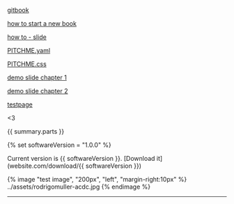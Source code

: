 [gitbook](https://wemakecc.gitbooks.io/gitbook-template-copy-test/content/)

[how to start a new book](/chapter-1/how-to-start-a-new-book.md)

[how to  - slide ](https://gitpitch.com/WeMakecc/gitbook-template-copy-test/master)

[PITCHME.yaml](PITCHME.yaml)

[PITCHME.css](styles/PITCHME.css)

[demo slide chapter 1 ](https://gitpitch.com/WeMakecc/gitbook-template-copy-test/master?p=chapter-1)

[demo slide chapter 2 ](https://gitpitch.com/WeMakecc/gitbook-template-copy-test/master?p=chapter-2)

[testpage](/test-page.md)


<3


{{ summary.parts }}

{% set softwareVersion = "1.0.0" %}

Current version is {{ softwareVersion }}.
[Download it](website.com/download/{{ softwareVersion }})


{% image "test image", "200px", "left", "margin-right:10px" %}
../assets/rodrigomuller-acdc.jpg
{% endimage %}

---
